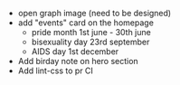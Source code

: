 - open graph image (need to be designed)
- add "events" card on the homepage
  - pride month 1st june - 30th june
  - bisexuality day 23rd september
  - AIDS day 1st december
- Add birday note on hero section
- Add lint-css to pr CI
